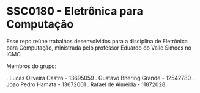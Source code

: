 # SSC0180 - Eletrônica para Computação

Esse repo reúne trabalhos desenvolvidos para a disciplina de Eletrônica para Computação, ministrada pelo professor Eduardo do Valle Simoes no ICMC.

Membros do grupo:

. Lucas Oliveira Castro - 13695059
. Gustavo Bhering Grande - 12542780
. Joao Pedro Hamata - 13672001
. Rafael de Almeida - 11872028